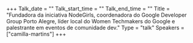 +++
Talk_date = ""
Talk_start_time = ""
Talk_end_time = ""
Title = "Fundadora da iniciativa NodeGirls, coordenadora do Google Developer Group Porto Alegre, líder local do Women Techmakers do Google e palestrante em eventos de comunidade dev."
Type = "talk"
Speakers = ["camilla-martins"]
+++


